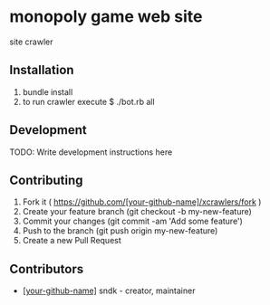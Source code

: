 # monopoly game web site
 
 site crawler

## Installation

1. bundle install
2. to run crawler execute $ ./bot.rb all 


## Development

TODO: Write development instructions here

## Contributing

1. Fork it ( https://github.com/[your-github-name]/xcrawlers/fork )
2. Create your feature branch (git checkout -b my-new-feature)
3. Commit your changes (git commit -am 'Add some feature')
4. Push to the branch (git push origin my-new-feature)
5. Create a new Pull Request

## Contributors

- [[your-github-name]](https://github.com/[your-github-name]) sndk - creator, maintainer
